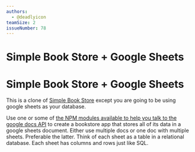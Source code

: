```yaml
---
authors:
  - @deadlyicon
teamSize: 2
issueNumber: 78
---
```


# Simple Book Store + Google Sheets

# Simple Book Store + Google Sheets

This is a clone of [Simple Book Store](https://github.com/GuildCrafts/web-development-js/issues/69) except you are going to be using google sheets as your database.

Use one or some of [the NPM modules available to help you talk to the google docs API](https://www.npmjs.com/search?q=google+sheets) to create a bookstore app that stores all of its data in a google sheets document. Either use multiple docs or one doc with multiple sheets. Preferable the latter. Think of each sheet as a table in a relational database. Each sheet has columns and rows just like SQL.
